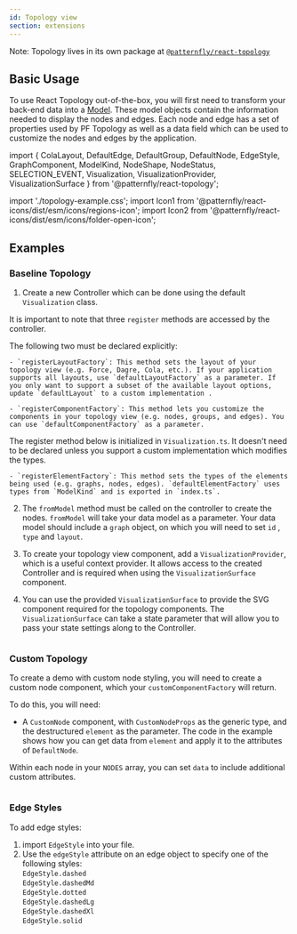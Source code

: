 ```yaml
---
id: Topology view
section: extensions
---
```


Note: Topology lives in its own package at [`@patternfly/react-topology`](https://www.npmjs.com/package/@patternfly/react-topology)

## Basic Usage

To use React Topology out-of-the-box, you will first need to transform your back-end data into a [Model](https://github.com/patternfly/patternfly-react/blob/main/packages/react-topology/src/types.ts#L16-L20). These model objects contain the information needed to display the nodes and edges. Each node and edge has a set of properties used by PF Topology as well as a data field which can be used to customize the nodes and edges by the application.

import {
ColaLayout,
DefaultEdge,
DefaultGroup,
DefaultNode,
EdgeStyle,
GraphComponent,
ModelKind,
NodeShape,
NodeStatus,
SELECTION_EVENT,
Visualization,
VisualizationProvider,
VisualizationSurface
} from '@patternfly/react-topology';

import './topology-example.css';
import Icon1 from '@patternfly/react-icons/dist/esm/icons/regions-icon';
import Icon2 from '@patternfly/react-icons/dist/esm/icons/folder-open-icon';

## Examples

### Baseline Topology

1. Create a new Controller which can be done using the default `Visualization` class.

  It is important to note that three `register` methods are accessed by the controller.

  The following two must be declared explicitly:

    - `registerLayoutFactory`: This method sets the layout of your topology view (e.g. Force, Dagre, Cola, etc.). If your application supports all layouts, use `defaultLayoutFactory` as a parameter. If you only want to support a subset of the available layout options, update `defaultLayout` to a custom implementation .

    - `registerComponentFactory`: This method lets you customize the components in your topology view (e.g. nodes, groups, and edges). You can use `defaultComponentFactory` as a parameter.

  The register method below is initialized in `Visualization.ts`. It doesn't need to be declared unless you support a custom implementation which modifies the types.

    - `registerElementFactory`: This method sets the types of the elements being used (e.g. graphs, nodes, edges). `defaultElementFactory` uses types from `ModelKind` and is exported in `index.ts`.


2. The `fromModel` method must be called on the controller to create the nodes. `fromModel` will take your data model as a parameter. Your data model should include a `graph` object, on which you will need to set `id` , `type` and `layout`.

3. To create your topology view component, add a `VisualizationProvider`, which is a useful context provider. It allows access to the created Controller and is required when using the `VisualizationSurface` component.

4. You can use the provided `VisualizationSurface` to provide the SVG component required for the topology components. The `VisualizationSurface` can take a state parameter that will allow you to pass your state settings along to the Controller.

```ts file='./TopologyBaselineDemo.tsx'
```

### Custom Topology

To create a demo with custom node styling, you will need to create a custom node component, which your `customComponentFactory` will return.

To do this, you will need:

- A `CustomNode` component, with `CustomNodeProps` as the generic type, and the destructured `element` as the parameter. The code in the example shows how you can get data from `element` and apply it to the attributes of `DefaultNode`.

Within each node in your `NODES` array, you can set `data` to include additional custom attributes.

```ts file='./TopologyCustomNodeDemo.tsx'
```

### Edge Styles

To add edge styles:

1. import `EdgeStyle` into your file.
1. Use the `edgeStyle` attribute on an edge object to specify one of the following styles:  
    `EdgeStyle.dashed`  
    `EdgeStyle.dashedMd`  
    `EdgeStyle.dotted`  
    `EdgeStyle.dashedLg`  
    `EdgeStyle.dashedXl`  
    `EdgeStyle.solid`  

```ts file='./TopologyEdgeDemo.tsx'
```
